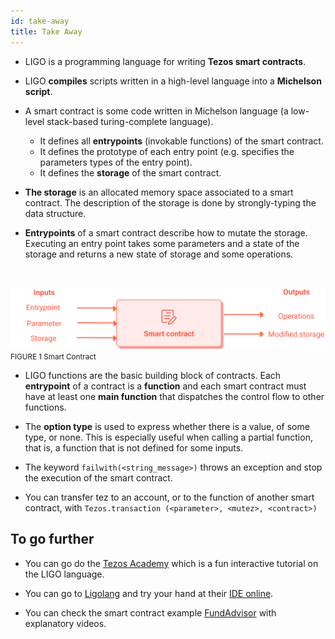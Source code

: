 ```yaml
---
id: take-away
title: Take Away
---
```


- LIGO is a programming language for writing **Tezos smart contracts**.
- LIGO **compiles** scripts written in a high-level language into a **Michelson script**.

- A smart contract is some code written in Michelson language (a low-level stack-based turing-complete language).
    - It defines all **entrypoints** (invokable functions) of the smart contract.
    - It defines the prototype of each entry point (e.g. specifies the parameters types of the entry point).
    - It defines the **storage** of the smart contract.

- **The storage** is an allocated memory space associated to a smart contract.
  The description of the storage is done by strongly-typing the data structure.

- **Entrypoints** of a smart contract describe how to mutate the storage.
  Executing an entry point takes some parameters and a state of the storage
  and returns a new state of storage and some operations.
  
<br/>

![](../../static/img/ligo/smart_contract.svg)
<small className="figure">FIGURE 1 Smart Contract</small>

- LIGO functions are the basic building block of contracts.
  Each **entrypoint** of a contract is a **function**
  and each smart contract must have at least one **main function**
  that dispatches the control flow to other functions.

- The **option type** is used to express whether there is a value, of some type, or none.
  This is especially useful when calling a partial function, that is, a function that is not defined for some inputs.

- The keyword `failwith(<string_message>)` throws an exception and stop the execution of the smart contract.

- You can transfer tez to an account, or to the function of another smart contract, with `Tezos.transaction (<parameter>, <mutez>, <contract>)`

## To go further

- You can go do the [Tezos Academy](https://tezosacademy.io/pascal/chapter-about)
  which is a fun interactive tutorial on the LIGO language.

- You can go to [Ligolang](https://ligolang.org/)
  and try your hand at their [IDE online](https://ide.ligolang.org/).

- You can check the smart contract
  example [FundAdvisor](https://github.com/frankhillard/ligo_tutorial_fundadvisor) with explanatory videos.
  
